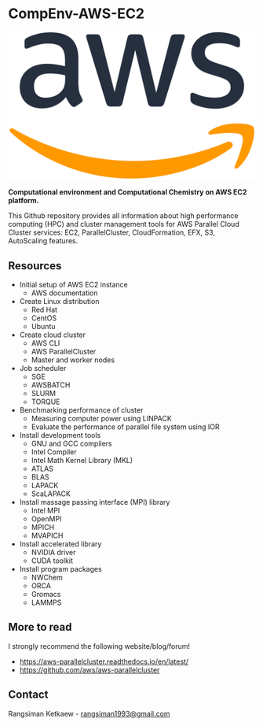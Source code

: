 # CompEnv-AWS-EC2

![aws-logo](images/1200px-Amazon_Web_Services_Logo.svg.png)

**Computational environment and Computational Chemistry on AWS EC2 platform.**

This Github repository provides all information about high performance computing (HPC) and cluster management tools for AWS Parallel Cloud Cluster services: EC2, ParallelCluster, CloudFormation, EFX, S3, AutoScaling features.

## Resources

- Initial setup of AWS EC2 instance
  - AWS documentation
- Create Linux distribution
  - Red Hat
  - CentOS
  - Ubuntu
- Create cloud cluster
  - AWS CLI
  - AWS ParallelCluster
  - Master and worker nodes
- Job scheduler
  - SGE
  - AWSBATCH
  - SLURM
  - TORQUE
- Benchmarking performance of cluster
  - Measuring computer power using LINPACK
  - Evaluate the performance of parallel file system using IOR
- Install development tools
  - GNU and GCC compilers
  - Intel Compiler
  - Intel Math Kernel Library (MKL)
  - ATLAS
  - BLAS
  - LAPACK
  - ScaLAPACK
- Install massage passing interface (MPI) library
  - Intel MPI
  - OpenMPI
  - MPICH
  - MVAPICH
- Install accelerated library
  - NVIDIA driver
  - CUDA toolkit
- Install program packages
  - NWChem
  - ORCA
  - Gromacs
  - LAMMPS

## More to read

I strongly recommend the following website/blog/forum!

- https://aws-parallelcluster.readthedocs.io/en/latest/
- https://github.com/aws/aws-parallelcluster

## Contact

Rangsiman Ketkaew - rangsiman1993@gmail.com
